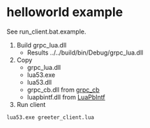 # helloworld example


See run_client.bat.example.

1. Build grpc_lua.dll
	* Results ../../build/bin/Debug/grpc_lua.dll
1. Copy
	* grpc_lua.dll
	* lua53.exe
	* lua53.dll
	* grpc_cb.dll from [grpc_cb](https://github.com/jinq0123/grpc_cb)
	* luapbintf.dll from [LuaPbIntf](https://github.com/jinq0123/LuaPbIntf)
1. Run client
```
lua53.exe greeter_client.lua
```
